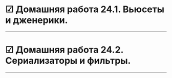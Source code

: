 # &#x2611; Домашняя работа 24.1. Вьюсеты и дженерики.
___
# &#x2611; Домашняя работа 24.2. Сериализаторы и фильтры.
___
